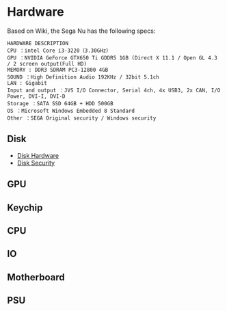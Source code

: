 # Hardware
Based on Wiki, the Sega Nu has the following specs:

```
HARDWARE DESCRIPTION
CPU ：intel Core i3-3220（3.30GHz）
GPU ：NVIDIA GeForce GTX650 Ti GDDR5 1GB (Direct X 11.1 / Open GL 4.3 / 2 screen output(Full HD)
MEMORY : DDR3 SDRAM PC3-12800 4GB
SOUND ：High Definition Audio 192KHz / 32bit 5.1ch
LAN : Gigabit
Input and output ：JVS I/O Connector, Serial 4ch, 4x USB3, 2x CAN, I/O Power, DVI-I, DVI-D
Storage ：SATA SSD 64GB + HDD 500GB
OS ：Microsoft Windows Embedded 8 Standard
Other ：SEGA Original security / Windows security
```

## Disk
* [Disk Hardware](./disk.md)
* [Disk Security](./bitlocker.md)

## GPU

## Keychip

## CPU

## IO

## Motherboard

## PSU